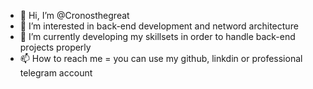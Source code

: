 - 👋 Hi, I’m @Cronosthegreat 
- 👀 I’m interested in back-end development and netword architecture
- 🌱 I’m currently developing my skillsets in order to handle back-end projects properly 
- 📫 How to reach me = you can use my github, linkdin or professional telegram account

<!---
Cronosthegreat/Cronosthegreat is a ✨ special ✨ repository because its `README.md` (this file) appears on your GitHub profile.
You can click the Preview link to take a look at your changes.
--->
